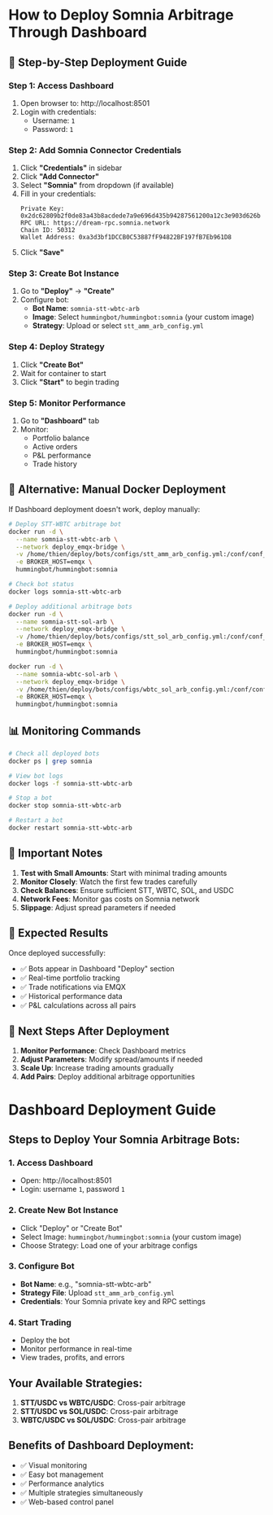 # How to Deploy Somnia Arbitrage Through Dashboard

## 🎯 **Step-by-Step Deployment Guide**

### **Step 1: Access Dashboard**

1. Open browser to: http://localhost:8501
2. Login with credentials:
   - Username: `1`
   - Password: `1`

### **Step 2: Add Somnia Connector Credentials**

1. Click **"Credentials"** in sidebar
2. Click **"Add Connector"**
3. Select **"Somnia"** from dropdown (if available)
4. Fill in your credentials:
   ```
   Private Key: 0x2dc62809b2f0de83a43b8acdede7a9e696d435b94287561200a12c3e903d626b
   RPC URL: https://dream-rpc.somnia.network
   Chain ID: 50312
   Wallet Address: 0xa3d3bf1DCCB0C53887fF94822BF197fB7Eb961D8
   ```
5. Click **"Save"**

### **Step 3: Create Bot Instance**

1. Go to **"Deploy"** → **"Create"**
2. Configure bot:
   - **Bot Name**: `somnia-stt-wbtc-arb`
   - **Image**: Select `hummingbot/hummingbot:somnia` (your custom image)
   - **Strategy**: Upload or select `stt_amm_arb_config.yml`

### **Step 4: Deploy Strategy**

1. Click **"Create Bot"**
2. Wait for container to start
3. Click **"Start"** to begin trading

### **Step 5: Monitor Performance**

1. Go to **"Dashboard"** tab
2. Monitor:
   - Portfolio balance
   - Active orders
   - P&L performance
   - Trade history

## 🔧 **Alternative: Manual Docker Deployment**

If Dashboard deployment doesn't work, deploy manually:

```bash
# Deploy STT-WBTC arbitrage bot
docker run -d \
  --name somnia-stt-wbtc-arb \
  --network deploy_emqx-bridge \
  -v /home/thien/deploy/bots/configs/stt_amm_arb_config.yml:/conf/conf_client.yml \
  -e BROKER_HOST=emqx \
  hummingbot/hummingbot:somnia

# Check bot status
docker logs somnia-stt-wbtc-arb

# Deploy additional arbitrage bots
docker run -d \
  --name somnia-stt-sol-arb \
  --network deploy_emqx-bridge \
  -v /home/thien/deploy/bots/configs/stt_sol_arb_config.yml:/conf/conf_client.yml \
  -e BROKER_HOST=emqx \
  hummingbot/hummingbot:somnia

docker run -d \
  --name somnia-wbtc-sol-arb \
  --network deploy_emqx-bridge \
  -v /home/thien/deploy/bots/configs/wbtc_sol_arb_config.yml:/conf/conf_client.yml \
  -e BROKER_HOST=emqx \
  hummingbot/hummingbot:somnia
```

## 📊 **Monitoring Commands**

```bash
# Check all deployed bots
docker ps | grep somnia

# View bot logs
docker logs -f somnia-stt-wbtc-arb

# Stop a bot
docker stop somnia-stt-wbtc-arb

# Restart a bot
docker restart somnia-stt-wbtc-arb
```

## 🚨 **Important Notes**

1. **Test with Small Amounts**: Start with minimal trading amounts
2. **Monitor Closely**: Watch the first few trades carefully
3. **Check Balances**: Ensure sufficient STT, WBTC, SOL, and USDC
4. **Network Fees**: Monitor gas costs on Somnia network
5. **Slippage**: Adjust spread parameters if needed

## 🎯 **Expected Results**

Once deployed successfully:

- ✅ Bots appear in Dashboard "Deploy" section
- ✅ Real-time portfolio tracking
- ✅ Trade notifications via EMQX
- ✅ Historical performance data
- ✅ P&L calculations across all pairs

## 🔄 **Next Steps After Deployment**

1. **Monitor Performance**: Check Dashboard metrics
2. **Adjust Parameters**: Modify spread/amounts if needed
3. **Scale Up**: Increase trading amounts gradually
4. **Add Pairs**: Deploy additional arbitrage opportunities

# Dashboard Deployment Guide

## Steps to Deploy Your Somnia Arbitrage Bots:

### 1. Access Dashboard

- Open: http://localhost:8501
- Login: username `1`, password `1`

### 2. Create New Bot Instance

- Click "Deploy" or "Create Bot"
- Select Image: `hummingbot/hummingbot:somnia` (your custom image)
- Choose Strategy: Load one of your arbitrage configs

### 3. Configure Bot

- **Bot Name**: e.g., "somnia-stt-wbtc-arb"
- **Strategy File**: Upload `stt_amm_arb_config.yml`
- **Credentials**: Your Somnia private key and RPC settings

### 4. Start Trading

- Deploy the bot
- Monitor performance in real-time
- View trades, profits, and errors

## Your Available Strategies:

1. **STT/USDC vs WBTC/USDC**: Cross-pair arbitrage
2. **STT/USDC vs SOL/USDC**: Cross-pair arbitrage
3. **WBTC/USDC vs SOL/USDC**: Cross-pair arbitrage

## Benefits of Dashboard Deployment:

- ✅ Visual monitoring
- ✅ Easy bot management
- ✅ Performance analytics
- ✅ Multiple strategies simultaneously
- ✅ Web-based control panel
